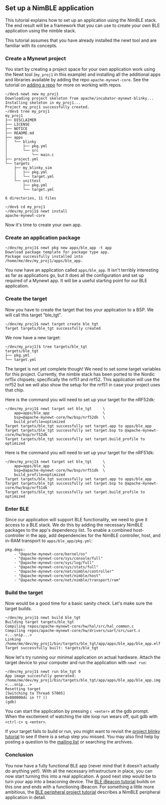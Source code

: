 ## Set up a NimBLE application

This tutorial explains how to set up an application using the NimBLE stack. The
end result will be a framework that you can use to create your own BLE
application using the nimble stack.

This tutorial assumes that you have already installed the newt tool and are
familiar with its concepts.

### Create a Mynewt project

You start by creating a project space for your own application work using the
Newt tool (`my_proj1` in this example) and installing all the additional apps
and libraries available by adding the repo `apache-mynewt-core`. See the
tutorial on [adding a repo](../../os/tutorials/repo/add_repos.md) for more on
working with repos.

```
~/dev$ newt new my_proj1
Downloading project skeleton from apache/incubator-mynewt-blinky...
Installing skeleton in my_proj1...
Project my_proj1 successfully created.
~/dev$ tree my_proj1
my_proj1
├── DISCLAIMER
├── LICENSE
├── NOTICE
├── README.md
├── apps
│   └── blinky
│       ├── pkg.yml
│       └── src
│           └── main.c
├── project.yml
└── targets
    ├── my_blinky_sim
    │   ├── pkg.yml
    │   └── target.yml
    └── unittest
        ├── pkg.yml
        └── target.yml

6 directories, 11 files
    
~/dev$ cd my_proj1
~/dev/my_proj1$ newt install
apache-mynewt-core
```

Now it's time to create your own app.

### Create an application package

```no-highlight
~/dev/my_proj1$ newt pkg new apps/ble_app -t app
Download package template for package type app.
Package successfully installed into /home/me/dev/my_proj1/apps/ble_app.
```

You now have an application called `apps/ble_app`.  It isn't terribly
interesting as far as applications go, but it does all the configuration and
set up required of a Mynewt app.  It will be a useful starting point for our
BLE application.

### Create the target

Now you have to create the target that ties your application to a BSP.  We will
call this target "ble\_tgt".

```no-highlight
~/dev/my_proj1$ newt target create ble_tgt
Target targets/ble_tgt successfully created
```

We now have a new target:

```
~/dev/my_proj1]$ tree targets/ble_tgt
targets/ble_tgt
├── pkg.yml
└── target.yml
```

The target is not yet complete though! We need to set some target variables for
this project. Currently, the nimble stack has been ported to the Nordic nrf5x
chipsets; specifically the nrf51 and nrf52. This application will use the nrf52
but we will also show the setup for the nrf51 in case your project uses that
chip.

Here is the command you will need to set up your target for the nRF52dk:

```no-highlight
~/dev/my_proj1$ newt target set ble_tgt     \
    app=apps/ble_app                        \
    bsp=@apache-mynewt-core/hw/bsp/nrf52dk  \
    build_profile=optimized
Target targets/ble_tgt successfully set target.app to apps/ble_app
Target targets/ble_tgt successfully set target.bsp to @apache-mynewt-core/hw/bsp/nrf52dk
Target targets/ble_tgt successfully set target.build_profile to optimized
```

Here is the command you will need to set up your target for the nRF51dk:

```no-highlight
~/dev/my_proj1$ newt target set ble_tgt     \
    app=apps/ble_app                        \
    bsp=@apache-mynewt-core/hw/bsp/nrf51dk  \
    build_profile=optimized
Target targets/ble_tgt successfully set target.app to apps/ble_app
Target targets/ble_tgt successfully set target.bsp to @apache-mynewt-core/hw/bsp/nrf51dk
Target targets/ble_tgt successfully set target.build_profile to optimized
```

### Enter BLE

Since our application will support BLE functionality, we need to give it access
to a BLE stack.  We do this by adding the necessary NimBLE packages to the
app's dependency list.  To enable a combined host-controller in the app, add
dependencies for the NimBLE controller, host, and in-RAM transport to
`apps/ble_app/pkg.yml`:

```hl_lines="6 7 8"
pkg.deps:
    - "@apache-mynewt-core/kernel/os"
    - "@apache-mynewt-core/sys/console/full"
    - "@apache-mynewt-core/sys/log/full"
    - "@apache-mynewt-core/sys/stats/full"
    - "@apache-mynewt-core/net/nimble/controller"
    - "@apache-mynewt-core/net/nimble/host"
    - "@apache-mynewt-core/net/nimble/transport/ram"
```

### Build the target

Now would be a good time for a basic sanity check.  Let's make sure the target builds.

```
~/dev/my_proj1$ newt build ble_tgt
Building target targets/ble_tgt
Compiling repos/apache-mynewt-core/hw/hal/src/hal_common.c
Compiling repos/apache-mynewt-core/hw/drivers/uart/src/uart.c
<...snip...>
Linking /home/me/dev/my_proj1/bin/targets/ble_tgt/app/apps/ble_app/ble_app.elf
Target successfully built: targets/ble_tgt
```

Now let's try running our minimal application on actual hardware.  Attach the target device to your computer and run the application with `newt run`:

```
~/dev/my_proj1$ newt run ble_tgt 0
App image succesfully generated: /home/me/dev/my_proj1/bin/targets/ble_tgt/app/apps/ble_app/ble_app.img
<...snip...>
Resetting target
[Switching to Thread 57005]
0x000000dc in ?? ()
(gdb)
```

You can start the application by pressing `c <enter>` at the gdb prompt.  When the excitement of watching the idle loop run wears off, quit gdb with `<ctrl-c> q <enter>`.

If your target fails to build or run, you might want to revisit the [project
blinky tutorial](../../os/tutorials/blinky.md) to see if there is a setup step
you missed.  You may also find help by posting a question to the [mailing
list](../../community.md) or searching the archives.

### Conclusion

You now have a fully functional BLE app (never mind that it doesn't actually do
anything yet!).  With all the necessary infrastructure in place, you can now
start turning this into a real application.  A good next step would be to turn
your app into a beaconing device.  The [BLE iBeacon
tutorial](../../os/tutorials/ibeacon.md) builds on this one and ends with a
functioning iBeacon.  For something a little more ambitious, the [BLE
peripheral project tutorial](../../os/tutorials/bleprph.md) describes a NimBLE
peripheral application in detail.
